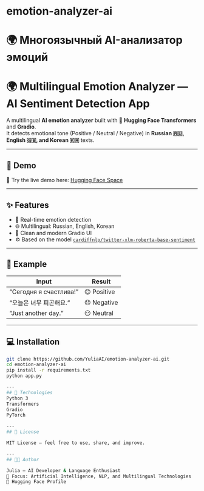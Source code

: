 # emotion-analyzer-ai
# 🌍 Многоязычный AI-анализатор эмоций
# 🌍 Multilingual Emotion Analyzer — AI Sentiment Detection App

A multilingual **AI emotion analyzer** built with 🤗 **Hugging Face Transformers** and **Gradio**.  
It detects emotional tone (Positive / Neutral / Negative) in **Russian 🇷🇺, English 🇬🇧, and Korean 🇰🇷** texts.

---

## 🚀 Demo
🎯 Try the live demo here: [Hugging Face Space](https://huggingface.co/spaces/julie_s04/emotion-analyzer-julie)

---

## ✨ Features
- 🧠 Real-time emotion detection  
- 🌐 Multilingual: Russian, English, Korean  
- 🎨 Clean and modern Gradio UI  
- ⚙️ Based on the model [`cardiffnlp/twitter-xlm-roberta-base-sentiment`](https://huggingface.co/cardiffnlp/twitter-xlm-roberta-base-sentiment)

---

## 🧩 Example
| Input | Result |
|-------|---------|
| “Сегодня я счастлива!” | 😊 Positive |
| “오늘은 너무 피곤해요.” | 😞 Negative |
| “Just another day.” | 😐 Neutral |

---

## 💻 Installation
```bash
git clone https://github.com/YuliaAI/emotion-analyzer-ai.git
cd emotion-analyzer-ai
pip install -r requirements.txt
python app.py

---
## 🧰 Technologies
Python 3
Transformers
Gradio
PyTorch

---
## 📄 License

MIT License — feel free to use, share, and improve.

---
## 👩‍💻 Author

Julia — AI Developer & Language Enthusiast
🌸 Focus: Artificial Intelligence, NLP, and Multilingual Technologies
🔗 Hugging Face Profile
